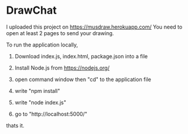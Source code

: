 # DrawChat

I uploaded this project on https://musdraw.herokuapp.com/
You need to open at least 2 pages to send your drawing.

To run the application locally, 

1. Download index.js, index.html, package.json into a file

2. Install Node.js from https://nodejs.org/

3. open command window then "cd" to the application file

4. write "npm install"

5. write "node index.js"

6. go to "http://localhost:5000/"

thats it.
